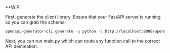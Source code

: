 **WIP!

First, generate the client library. Ensure that your FastAPI server is running so you can grab the schema:

``` bash
openapi-generator-cli generate -g python -i http://localhost:8000/openapi.json -o ./client
```

Next, you can run main.py which can route any function call to the correct API destination.
